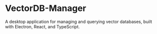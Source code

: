 # VectorDB-Manager
A desktop application for managing and querying vector databases, built with Electron, React, and TypeScript.
